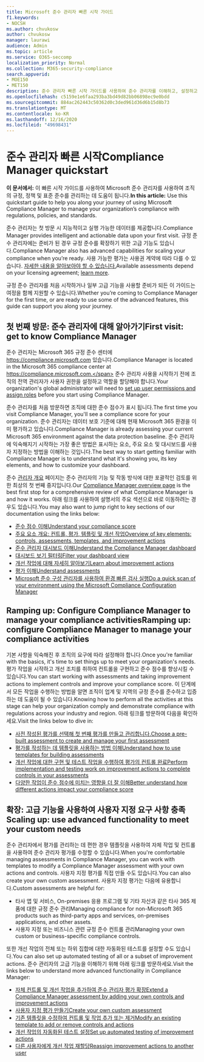 ```yaml
---
title: Microsoft 준수 관리자 빠른 시작 가이드
f1.keywords:
- NOCSH
ms.author: chvukosw
author: chvukosw
manager: laurawi
audience: Admin
ms.topic: article
ms.service: O365-seccomp
localization_priority: Normal
ms.collection: M365-security-compliance
search.appverid:
- MOE150
- MET150
description: 준수 관리자 빠른 시작 가이드를 사용하여 준수 관리자를 이해하고, 설정하고, 사용하는 여정을 안내합니다.
ms.openlocfilehash: c5159e1e6faa293ba3bd49d82bb06898ec9e0bdd
ms.sourcegitcommit: 884ac262443c50362d0c3ded961d36d6b15d8b73
ms.translationtype: MT
ms.contentlocale: ko-KR
ms.lasthandoff: 12/16/2020
ms.locfileid: "49698431"
---
```

# <a name="compliance-manager-quickstart"></a><span data-ttu-id="e2000-103">준수 관리자 빠른 시작</span><span class="sxs-lookup"><span data-stu-id="e2000-103">Compliance Manager quickstart</span></span>

<span data-ttu-id="e2000-104">**이 문서에서:** 이 빠른 시작 가이드를 사용하여 Microsoft 준수 관리자를 사용하여 조직의 규정, 정책 및 표준 준수를 관리하는 데 도움이 됩니다.</span><span class="sxs-lookup"><span data-stu-id="e2000-104">**In this article:** Use this quickstart guide to help you along your journey of using Microsoft Compliance Manager to manage your organization’s compliance with regulations, policies, and standards.</span></span>

<span data-ttu-id="e2000-105">준수 관리자는 첫 방문 시 지능적이고 실행 가능한 데이터를 제공합니다.</span><span class="sxs-lookup"><span data-stu-id="e2000-105">Compliance Manager provides intelligent and actionable data upon your first visit.</span></span> <span data-ttu-id="e2000-106">규정 준수 관리자에는 준비가 된 경우 규정 준수를 확장하기 위한 고급 기능도 있습니다.</span><span class="sxs-lookup"><span data-stu-id="e2000-106">Compliance Manager also has advanced capabilities for scaling your compliance when you’re ready.</span></span> <span data-ttu-id="e2000-107">사용 가능한 평가는 사용권 계약에 따라 다를 수 있습니다. [자세한 내용을 알아보아야 할 수 있습니다.](https://go.microsoft.com/fwlink/?linkid=2132371)</span><span class="sxs-lookup"><span data-stu-id="e2000-107">Available assessments depend on your licensing agreement; [learn more](https://go.microsoft.com/fwlink/?linkid=2132371).</span></span>

<span data-ttu-id="e2000-108">규정 준수 관리자를 처음 시작하거나 일부 고급 기능을 사용할 준비가 되든 이 가이드는 여정을 함께 지원할 수 있습니다.</span><span class="sxs-lookup"><span data-stu-id="e2000-108">Whether you’re coming to Compliance Manager for the first time, or are ready to use some of the advanced features, this guide can support you along your journey.</span></span>

## <a name="first-visit-get-to-know-compliance-manager"></a><span data-ttu-id="e2000-109">첫 번째 방문: 준수 관리자에 대해 알아가기</span><span class="sxs-lookup"><span data-stu-id="e2000-109">First visit: get to know Compliance Manager</span></span>

<span data-ttu-id="e2000-110">준수 관리자는 Microsoft 365 규정 준수 센터에 https://compliance.microsoft.com 있습니다.</span><span class="sxs-lookup"><span data-stu-id="e2000-110">Compliance Manager is located in the Microsoft 365 compliance center at https://compliance.microsoft.com.</span></span> <span data-ttu-id="e2000-111">준수 관리자 사용을 시작하기 전에 [](compliance-manager-setup.md#set-user-permissions-and-assign-roles) 조직의 전역 관리자가 사용자 권한을 설정하고 역할을 할당해야 합니다.</span><span class="sxs-lookup"><span data-stu-id="e2000-111">Your organization's global administrator will need to [set up user permissions and assign roles](compliance-manager-setup.md#set-user-permissions-and-assign-roles) before you start using Compliance Manager.</span></span>

<span data-ttu-id="e2000-112">준수 관리자를 처음 방문하면 조직에 대한 준수 점수가 표시 됩니다.</span><span class="sxs-lookup"><span data-stu-id="e2000-112">The first time you visit Compliance Manager, you'll see a compliance score for your organization.</span></span> <span data-ttu-id="e2000-113">준수 관리자는 데이터 보호 기준에 대해 현재 Microsoft 365 환경을 이미 평가하고 있습니다.</span><span class="sxs-lookup"><span data-stu-id="e2000-113">Compliance Manager is already assessing your current Microsoft 365 environment against the data protection baseline.</span></span> <span data-ttu-id="e2000-114">준수 관리자에 익숙해지기 시작하는 가장 좋은 방법은 표시하는 요소, 주요 요소 및 대시보드를 사용자 지정하는 방법을 이해하는 것입니다.</span><span class="sxs-lookup"><span data-stu-id="e2000-114">The best way to start getting familiar with Compliance Manager is to understand what it's showing you, its key elements, and how to customize your dashboard.</span></span>

<span data-ttu-id="e2000-115">준수 [관리자 개요](compliance-manager.md) 페이지는 준수 관리자의 기능 및 작동 방식에 대한 포괄적인 검토를 위한 최상의 첫 번째 중지입니다.</span><span class="sxs-lookup"><span data-stu-id="e2000-115">Our [Compliance Manager overview page](compliance-manager.md) is the best first stop for a comprehensive review of what Compliance Manager is and how it works.</span></span> <span data-ttu-id="e2000-116">아래 링크를 사용하여 설명서의 주요 섹션으로 바로 이동하려는 경우도 있습니다.</span><span class="sxs-lookup"><span data-stu-id="e2000-116">You may also want to jump right to key sections of our documentation using the links below:</span></span>

- [<span data-ttu-id="e2000-117">준수 점수 이해</span><span class="sxs-lookup"><span data-stu-id="e2000-117">Understand your compliance score</span></span>](compliance-manager.md#understanding-your-compliance-score)
- [<span data-ttu-id="e2000-118">주요 요소 개요: 컨트롤, 평가, 템플릿 및 개선 작업</span><span class="sxs-lookup"><span data-stu-id="e2000-118">Overview of key elements: controls, assessments, templates, and improvement actions</span></span>](compliance-manager.md#key-elements-controls-assessments-templates-improvement-actions)
- [<span data-ttu-id="e2000-119">준수 관리자 대시보드 이해</span><span class="sxs-lookup"><span data-stu-id="e2000-119">Understand the Compliance Manager dashboard</span></span>](compliance-manager-setup.md#understand-the-compliance-manager-dashboard)
- [<span data-ttu-id="e2000-120">대시보드 보기 필터링</span><span class="sxs-lookup"><span data-stu-id="e2000-120">Filter your dashboard view</span></span>](compliance-manager-setup.md#filtering-your-dashboard-view)
- [<span data-ttu-id="e2000-121">개선 작업에 대해 자세히 알아보기</span><span class="sxs-lookup"><span data-stu-id="e2000-121">Learn about improvement actions</span></span>](compliance-manager-setup.md#improvement-actions-page)
- [<span data-ttu-id="e2000-122">평가 이해</span><span class="sxs-lookup"><span data-stu-id="e2000-122">Understand assessments</span></span>](compliance-manager.md#assessments)
- [<span data-ttu-id="e2000-123">Microsoft 준수 구성 관리자를 사용하여 환경 빠른 검사 실행</span><span class="sxs-lookup"><span data-stu-id="e2000-123">Do a quick scan of your environment using the Microsoft Compliance Configuration Manager</span></span>](compliance-manager-mcca.md)

## <a name="ramping-up-configure-compliance-manager-to-manage-your-compliance-activities"></a><span data-ttu-id="e2000-124">Ramping up: Configure Compliance Manager to manage your compliance activities</span><span class="sxs-lookup"><span data-stu-id="e2000-124">Ramping up: configure Compliance Manager to manage your compliance activities</span></span>

<span data-ttu-id="e2000-125">기본 사항을 익숙해진 후 조직의 요구에 따라 설정해야 합니다.</span><span class="sxs-lookup"><span data-stu-id="e2000-125">Once you're familiar with the basics, it's time to set things up to meet your organization's needs.</span></span> <span data-ttu-id="e2000-126">평가 작업을 시작하고 개선 조치를 취하여 컨트롤을 구현하고 준수 점수를 향상시킬 수 있습니다.</span><span class="sxs-lookup"><span data-stu-id="e2000-126">You can start working with assessments and taking improvement actions to implement controls and improve your compliance score.</span></span> <span data-ttu-id="e2000-127">이 단계에서 모든 작업을 수행하는 방법을 알면 조직이 업계 및 지역의 규정 준수를 준수하고 입증하는 데 도움이 될 수 있습니다.</span><span class="sxs-lookup"><span data-stu-id="e2000-127">Knowing how to perform all the activities at this stage can help your organization comply and demonstrate compliance with regulations across your industry and region.</span></span> <span data-ttu-id="e2000-128">아래 링크를 방문하여 다음을 확인하세요.</span><span class="sxs-lookup"><span data-stu-id="e2000-128">Visit the links below to dive in:</span></span>

- [<span data-ttu-id="e2000-129">사전 작성된 평가를 선택해 첫 번째 평가를 만들고 관리합니다.</span><span class="sxs-lookup"><span data-stu-id="e2000-129">Choose a pre-built assessment to create and manage your first assessment</span></span>](compliance-manager-assessments.md)
- [<span data-ttu-id="e2000-130">평가를 작성하는 데 템플릿을 사용하는 방법 이해</span><span class="sxs-lookup"><span data-stu-id="e2000-130">Understand how to use templates for building assessments</span></span>](compliance-manager-templates.md)
- [<span data-ttu-id="e2000-131">개선 작업에 대한 구현 및 테스트 작업을 수행하여 평가의 컨트롤 완료</span><span class="sxs-lookup"><span data-stu-id="e2000-131">Perform implementation and testing work on improvement actions to complete controls in your assessments</span></span>](compliance-manager-improvement-actions.md)
- [<span data-ttu-id="e2000-132">다양한 작업이 준수 점수에 미치는 영향을 더 잘 이해</span><span class="sxs-lookup"><span data-stu-id="e2000-132">Better understand how different actions impact your compliance score</span></span>](compliance-score-calculation.md)

## <a name="scaling-up-use-advanced-functionality-to-meet-your-custom-needs"></a><span data-ttu-id="e2000-133">확장: 고급 기능을 사용하여 사용자 지정 요구 사항 충족</span><span class="sxs-lookup"><span data-stu-id="e2000-133">Scaling up: use advanced functionality to meet your custom needs</span></span>

<span data-ttu-id="e2000-134">준수 관리자에서 평가를 관리하는 데 편한 경우 템플릿을 사용하여 자체 작업 및 컨트롤을 사용하여 준수 관리자 평가를 수정할 수 있습니다.</span><span class="sxs-lookup"><span data-stu-id="e2000-134">When you're comfortable managing assessments in Compliance Manager, you can work with templates to modify a Compliance Manager assessment with your own actions and controls.</span></span> <span data-ttu-id="e2000-135">사용자 지정 평가를 직접 만들 수도 있습니다.</span><span class="sxs-lookup"><span data-stu-id="e2000-135">You can also create your own custom assessment.</span></span> <span data-ttu-id="e2000-136">사용자 지정 평가는 다음에 유용합니다.</span><span class="sxs-lookup"><span data-stu-id="e2000-136">Custom assessments are helpful for:</span></span>

- <span data-ttu-id="e2000-137">타사 앱 및 서비스, On-premises 응용 프로그램 및 기타 자산과 같은 타사 365 제품에 대한 규정 준수 관리</span><span class="sxs-lookup"><span data-stu-id="e2000-137">Managing compliance for non-Microsoft 365 products such as third-party apps and  services, on-premises applications, and other assets.</span></span>
- <span data-ttu-id="e2000-138">사용자 지정 또는 비즈니스 관련 규정 준수 컨트롤 관리</span><span class="sxs-lookup"><span data-stu-id="e2000-138">Managing your own custom or business-specific compliance controls.</span></span>

<span data-ttu-id="e2000-139">또한 개선 작업의 전체 또는 하위 집합에 대한 자동화된 테스트를 설정할 수도 있습니다.</span><span class="sxs-lookup"><span data-stu-id="e2000-139">You can also set up automated testing of all or a subset of improvement actions.</span></span> <span data-ttu-id="e2000-140">준수 관리자의 고급 기능을 이해하기 위해 아래 링크를 방문하세요.</span><span class="sxs-lookup"><span data-stu-id="e2000-140">Visit the links below to understand more advanced functionality in Compliance Manager:</span></span>

- [<span data-ttu-id="e2000-141">자체 컨트롤 및 개선 작업을 추가하여 준수 관리자 평가 확장</span><span class="sxs-lookup"><span data-stu-id="e2000-141">Extend a Compliance Manager assessment by adding your own controls and improvement actions</span></span>](compliance-manager-assessments.md#extend-a-pre-built-assessment)
- [<span data-ttu-id="e2000-142">사용자 지정 평가 만들기</span><span class="sxs-lookup"><span data-stu-id="e2000-142">Create your own custom assessment</span></span>](compliance-manager-assessments.md#create-your-own-custom-assessment)
- [<span data-ttu-id="e2000-143">기존 템플릿을 수정하여 컨트롤 및 작업 추가 또는 제거</span><span class="sxs-lookup"><span data-stu-id="e2000-143">Modify an existing template to add or remove controls and actions</span></span>](compliance-manager-templates.md#modify-a-template)
- [<span data-ttu-id="e2000-144">개선 작업의 자동화된 테스트 설정</span><span class="sxs-lookup"><span data-stu-id="e2000-144">Set up automated testing of improvement actions</span></span>](compliance-manager-setup.md#set-up-automated-testing)
- [<span data-ttu-id="e2000-145">다른 사용자에게 개선 작업 재할당</span><span class="sxs-lookup"><span data-stu-id="e2000-145">Reassign improvement actions to another user</span></span>](compliance-manager-setup.md#reassign-improvement-actions-to-another-user)
